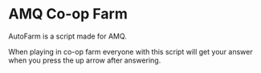 # AMQ Co-op Farm

AutoFarm is a script made for AMQ.

When playing in co-op farm everyone with this script will get your answer when you press the up arrow after answering.
